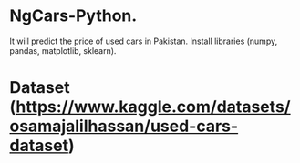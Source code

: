 # NgCars-Python.
It will predict the price of used cars in Pakistan.
Install libraries (numpy, pandas, matplotlib, sklearn).
# Dataset (https://www.kaggle.com/datasets/osamajalilhassan/used-cars-dataset)
